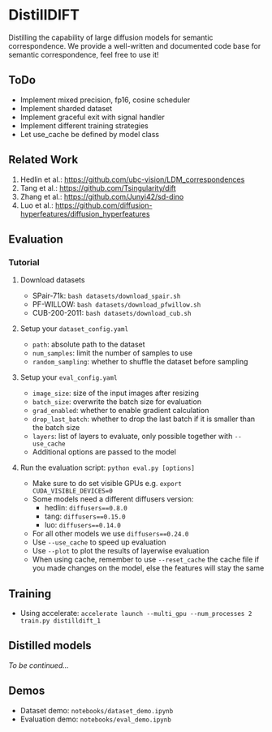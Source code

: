 # DistillDIFT
Distilling the capability of large diffusion models for semantic correspondence.
We provide a well-written and documented code base for semantic correspondence, feel free to use it!

## ToDo
- Implement mixed precision, fp16, cosine scheduler
- Implement sharded dataset
- Implement graceful exit with signal handler
- Implement different training strategies
- Let use_cache be defined by model class

## Related Work
1. Hedlin et al.: https://github.com/ubc-vision/LDM_correspondences
2. Tang et al.: https://github.com/Tsingularity/dift
3. Zhang et al.: https://github.com/Junyi42/sd-dino
4. Luo et al.: https://github.com/diffusion-hyperfeatures/diffusion_hyperfeatures

## Evaluation

### Tutorial

1. Download datasets
    - SPair-71k: `bash datasets/download_spair.sh`
    - PF-WILLOW: `bash datasets/download_pfwillow.sh`
    - CUB-200-2011: `bash datasets/download_cub.sh`

2. Setup your `dataset_config.yaml`
    - `path`: absolute path to the dataset
    - `num_samples`: limit the number of samples to use
    - `random_sampling`: whether to shuffle the dataset before sampling

3. Setup your `eval_config.yaml`
    - `image_size`: size of the input images after resizing
    - `batch_size`: overwrite the batch size for evaluation
    - `grad_enabled`: whether to enable gradient calculation
    - `drop_last_batch`: whether to drop the last batch if it is smaller than the batch size
    - `layers`: list of layers to evaluate, only possible together with `--use_cache`
    - Additional options are passed to the model

4. Run the evaluation script: `python eval.py [options]`
    - Make sure to do set visible GPUs e.g. `export CUDA_VISIBLE_DEVICES=0`
    - Some models need a different diffusers version:
        - hedlin: `diffusers==0.8.0`
        - tang: `diffusers==0.15.0`
        - luo: `diffusers==0.14.0`
    - For all other models we use `diffusers==0.24.0`
    - Use `--use_cache` to speed up evaluation
    - Use `--plot` to plot the results of layerwise evaluation
    - When using cache, remember to use `--reset_cache` the cache file if you made changes on the model, else the features will stay the same

## Training

- Using accelerate: `accelerate launch --multi_gpu --num_processes 2 train.py distilldift_1`

## Distilled models

_To be continued..._

## Demos

- Dataset demo: `notebooks/dataset_demo.ipynb`
- Evaluation demo: `notebooks/eval_demo.ipynb`
